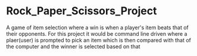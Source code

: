 # Rock_Paper_Scissors_Project
 A game of item selection where a win is when a player's item beats that of their opponents. For this project it would be command line driven where a plaer(user) is prompted to pick an item which is then compared with that of the computer and the winner is selected based on that
